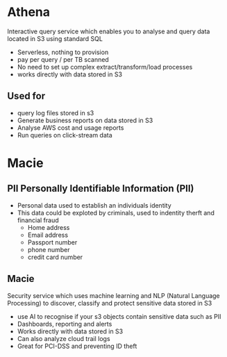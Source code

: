# Athena

Interactive query service which enables you to analyse and query data located in S3 using standard SQL
- Serverless, nothing to provision
- pay per query / per TB scanned
- No need to set up complex extract/transform/load processes
- works directly with data stored in S3

## Used for
- query log files stored in s3
- Generate business reports on data stored in S3
- Analyse AWS cost and usage reports
- Run queries on click-stream data

# Macie
## PII Personally Identifiable Information (PII)
- Personal data used to establish an individuals identity
- This data could be exploted by criminals, used to indentity therft and financial fraud
    - Home address
    - Email address
    - Passport number
    - phone number
    - credit card number

## Macie
Security service which uses machine learning and NLP (Natural Language Processing) to discover, classify and protect sensitive data stored in S3
- use AI to recognise if your s3 objects contain sensitive data such as PII
- Dashboards, reporting and alerts
- Works directly with data stored in S3
- Can also analyze cloud trail logs
- Great for PCI-DSS and preventing ID theft